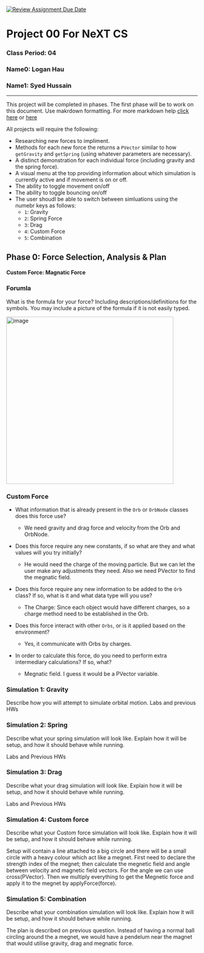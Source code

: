[![Review Assignment Due Date](https://classroom.github.com/assets/deadline-readme-button-22041afd0340ce965d47ae6ef1cefeee28c7c493a6346c4f15d667ab976d596c.svg)](https://classroom.github.com/a/Dzq9z9T4)
# Project 00 For NeXT CS
### Class Period: 04
### Name0: Logan Hau
### Name1: Syed Hussain
---

This project will be completed in phases. The first phase will be to work on this document. Use makrdown formatting. For more markdown help [click here](https://github.com/adam-p/markdown-here/wiki/Markdown-Cheatsheet) or [here](https://docs.github.com/en/get-started/writing-on-github/getting-started-with-writing-and-formatting-on-github/basic-writing-and-formatting-syntax)

All projects will require the following:
- Researching new forces to impliment.
- Methods for each new force the returns a `PVector` similar to how `getGravity` and `getSpring` (using whatever parameters are necessary).
- A distinct demonstration for each individual force (including gravity and the spring force).
- A visual menu at the top providing information about which simulation is currently active and if movement is on or off.
- The ability to toggle movement on/off
- The ability to toggle bouncing on/off
- The user shoudl be able to switch between simluations using the numebr keys as follows:
  - `1`: Gravity
  - `2`: Spring Force
  - `3`: Drag
  - `4`: Custom Force
  - `5`: Combination

## Phase 0: Force Selection, Analysis & Plan

#### Custom Force: Magnatic Force

### Forumla
What is the formula for your force? Including descriptions/definitions for the symbols. You may include a picture of the formula if it is not easily typed.

<img width="440" alt="image" src="https://github.com/user-attachments/assets/48636fae-2959-494c-a359-32345c1d6b93" />


### Custom Force
- What information that is already present in the `Orb` or `OrbNode` classes does this force use?
  - We need gravity and drag force and velocity from the Orb and OrbNode.

- Does this force require any new constants, if so what are they and what values will you try initially?
  - He would need the charge of the moving particle. But we can let the user make any adjustments they need. Also we need PVector to find the megnatic field.

- Does this force require any new information to be added to the `Orb` class? If so, what is it and what data type will you use?
  - The Charge: Since each object would have different charges, so a charge method need to be established in the Orb.

- Does this force interact with other `Orbs`, or is it applied based on the environment?
  - Yes, it communicate with Orbs by charges.

- In order to calculate this force, do you need to perform extra intermediary calculations? If so, what?
  - Megnatic field. I guess it would be a PVector variable.

### Simulation 1: Gravity
Describe how you will attempt to simulate orbital motion.
Labs and previous HWs

### Simulation 2: Spring
Describe what your spring simulation will look like. Explain how it will be setup, and how it should behave while running.

Labs and Previous HWs

### Simulation 3: Drag
Describe what your drag simulation will look like. Explain how it will be setup, and how it should behave while running.

Labs and Previous HWs

### Simulation 4: Custom force
Describe what your Custom force simulation will look like. Explain how it will be setup, and how it should behave while running.

Setup will contain a line attached to a big circle and there will be a small circle with a heavy colour which act like a megnet. 
First need to declare the strength index of the megnet; then calculate the megnetic field and angle between velocity and magnetic field vectors. For the angle we can use cross(PVector). Then we multiply everything to get the Megnetic force and apply it to the megnet by applyForce(force).

### Simulation 5: Combination
Describe what your combination simulation will look like. Explain how it will be setup, and how it should behave while running.

The plan is described on previous question. Instead of having a normal ball circling around the a megnet, we would have a pendelum near the magnet that would utilise gravity, drag and megnatic force.
